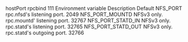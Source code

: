 hostPort
rpcbind  111
Environment variable	Description	Default
NFS_PORT	rpc.nfsd's listening port.	2049
NFS_PORT_MOUNTD	NFSv3 only. rpc.mountd' listening port.	32767
NFS_PORT_STATD_IN	NFSv3 only. rpc.statd's listening port.	32765
NFS_PORT_STATD_OUT	NFSv3 only. rpc.statd's outgoing port.	32766


